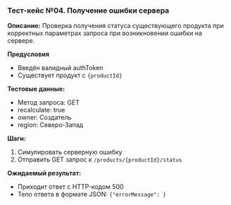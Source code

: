 ### Тест-кейс №04. Получение ошибки сервера

**Описание:** Проверка получения статуса существующего продукта при корректных параметрах запроса при возникновении ошибки на сервере.

**Предусловия**
- Введён валидный authToken
- Существует продукт с `{productId}`

**Тестовые данные:**
- Метод запроса: GET
- recalculate: true
- owner: Создатель
- region: Северо-Запад

**Шаги:**
1. Симулировать серверную ошибку
2. Отправить GET запрос к `/products/{productId}/status`

**Ожидаемый результат:**
- Приходит ответ с HTTP-кодом 500
- Тело ответа в формате JSON: `{"errorMessage": }`